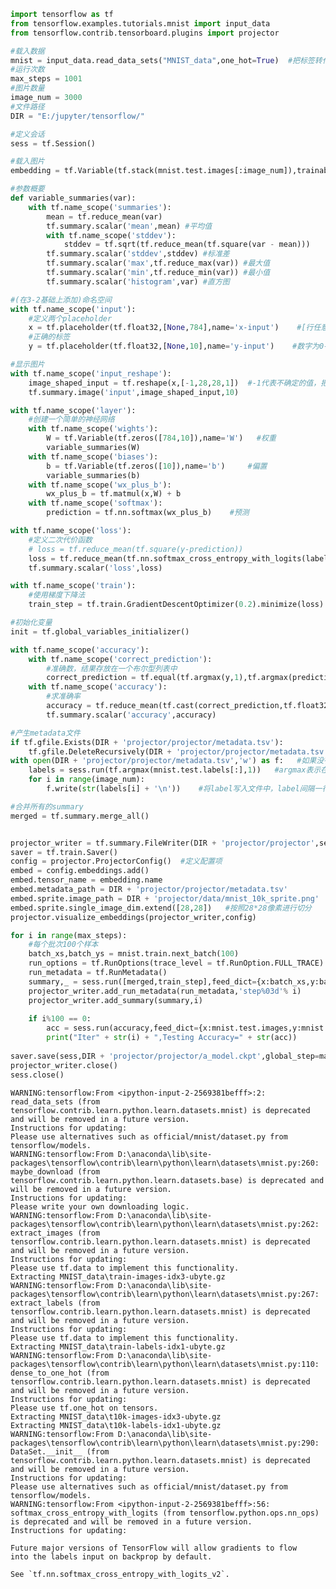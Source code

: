 

```python
import tensorflow as tf
from tensorflow.examples.tutorials.mnist import input_data
from tensorflow.contrib.tensorboard.plugins import projector
```


```python
#载入数据
mnist = input_data.read_data_sets("MNIST_data",one_hot=True)  #把标签转化为只有0和1的形式
#运行次数
max_steps = 1001
#图片数量
image_num = 3000
#文件路径
DIR = "E:/jupyter/tensorflow/"

#定义会话
sess = tf.Session()

#载入图片
embedding = tf.Variable(tf.stack(mnist.test.images[:image_num]),trainable=False,name='embedding')  #stack为变换矩阵

#参数概要
def variable_summaries(var):
    with tf.name_scope('summaries'):
        mean = tf.reduce_mean(var)
        tf.summary.scalar('mean',mean) #平均值
        with tf.name_scope('stddev'):
            stddev = tf.sqrt(tf.reduce_mean(tf.square(var - mean)))
        tf.summary.scalar('stddev',stddev) #标准差
        tf.summary.scalar('max',tf.reduce_max(var)) #最大值
        tf.summary.scalar('min',tf.reduce_min(var)) #最小值
        tf.summary.scalar('histogram',var) #直方图

#(在3-2基础上添加)命名空间
with tf.name_scope('input'):
    #定义两个placeholder
    x = tf.placeholder(tf.float32,[None,784],name='x-input')    #[行任意维度，列为784]
    #正确的标签
    y = tf.placeholder(tf.float32,[None,10],name='y-input')    #数字为0-9，则为10

#显示图片
with tf.name_scope('input_reshape'):
    image_shaped_input = tf.reshape(x,[-1,28,28,1])  #-1代表不确定的值，把784转换成28行28列，维度为1
    tf.summary.image('input',image_shaped_input,10)

with tf.name_scope('layer'):
    #创建一个简单的神经网络
    with tf.name_scope('wights'):
        W = tf.Variable(tf.zeros([784,10]),name='W')   #权重
        variable_summaries(W)
    with tf.name_scope('biases'):
        b = tf.Variable(tf.zeros([10]),name='b')     #偏置
        variable_summaries(b)
    with tf.name_scope('wx_plus_b'):
        wx_plus_b = tf.matmul(x,W) + b
    with tf.name_scope('softmax'):
        prediction = tf.nn.softmax(wx_plus_b)    #预测

with tf.name_scope('loss'):
    #定义二次代价函数
    # loss = tf.reduce_mean(tf.square(y-prediction))
    loss = tf.reduce_mean(tf.nn.softmax_cross_entropy_with_logits(labels=y,logits=prediction))
    tf.summary.scalar('loss',loss)

with tf.name_scope('train'):
    #使用梯度下降法
    train_step = tf.train.GradientDescentOptimizer(0.2).minimize(loss)

#初始化变量
init = tf.global_variables_initializer()

with tf.name_scope('accuracy'):
    with tf.name_scope('correct_prediction'):
        #准确数，结果存放在一个布尔型列表中
        correct_prediction = tf.equal(tf.argmax(y,1),tf.argmax(prediction,1))   #比较两个参数大小是否相同，同则返回为true，不同则返回为false；argmax()：返回张量中最大的值所在的位置
    with tf.name_scope('accuracy'):
        #求准确率
        accuracy = tf.reduce_mean(tf.cast(correct_prediction,tf.float32))   #cast()：将布尔型转换为32位的浮点型；（比方说9个T和1个F，则为9个1，1个0，即准确率为90%）
        tf.summary.scalar('accuracy',accuracy)

#产生metadata文件
if tf.gfile.Exists(DIR + 'projector/projector/metadata.tsv'):
    tf.gfile.DeleteRecursively(DIR + 'projector/projector/metadata.tsv')  #如果有这个文件则将其删除
with open(DIR + 'projector/projector/metadata.tsv','w') as f:   #如果没有则采用写的方式生成这个文件
    labels = sess.run(tf.argmax(mnist.test.labels[:],1))   #argmax表示在哪一列元素中，它的哪个位置是最大的，格式为标记为1；如：如果为0则为：1000000000；如果为3则为：0010000000
    for i in range(image_num):
        f.write(str(labels[i] + '\n'))    #将label写入文件中，label间隔一行的格式

#合并所有的summary
merged = tf.summary.merge_all()


projector_writer = tf.summary.FileWriter(DIR + 'projector/projector',sess.graph)   #定义路径，图结构
saver = tf.train.Saver()
config = projector.ProjectorConfig()  #定义配置项
embed = config.embeddings.add()
embed.tensor_name = embedding.name
embed.metadata_path = DIR + 'projector/projector/metadata.tsv'
embed.sprite.image_path = DIR + 'projector/data/mnist_10k_sprite.png'
embed.sprite.single_image_dim.extend([28,28])   #按照28*28像素进行切分
projector.visualize_embeddings(projector_writer,config)

for i in range(max_steps):
    #每个批次100个样本
    batch_xs,batch_ys = mnist.train.next_batch(100)
    run_options = tf.RunOptions(trace_level = tf.RunOption.FULL_TRACE)
    run_metadata = tf.RunMetadata()
    summary,_ = sess.run([merged,train_step],feed_dict={x:batch_xs,y:batch_ys},options=run_options,run_metadata=run_metadata)
    projector_writer.add_run_metadata(run_metadata,'step%03d'% i)
    projector_writer.add_summary(summary,i)
    
    if i%100 == 0:
        acc = sess.run(accuracy,feed_dict={x:mnist.test.images,y:mnist.test.labels})
        print("Iter" + str(i) + ",Testing Accuracy=" + str(acc))
        
saver.save(sess,DIR + 'projector/projector/a_model.ckpt',global_step=max_steps)
projector_writer.close()
sess.close()

```

    WARNING:tensorflow:From <ipython-input-2-2569381befff>:2: read_data_sets (from tensorflow.contrib.learn.python.learn.datasets.mnist) is deprecated and will be removed in a future version.
    Instructions for updating:
    Please use alternatives such as official/mnist/dataset.py from tensorflow/models.
    WARNING:tensorflow:From D:\anaconda\lib\site-packages\tensorflow\contrib\learn\python\learn\datasets\mnist.py:260: maybe_download (from tensorflow.contrib.learn.python.learn.datasets.base) is deprecated and will be removed in a future version.
    Instructions for updating:
    Please write your own downloading logic.
    WARNING:tensorflow:From D:\anaconda\lib\site-packages\tensorflow\contrib\learn\python\learn\datasets\mnist.py:262: extract_images (from tensorflow.contrib.learn.python.learn.datasets.mnist) is deprecated and will be removed in a future version.
    Instructions for updating:
    Please use tf.data to implement this functionality.
    Extracting MNIST_data\train-images-idx3-ubyte.gz
    WARNING:tensorflow:From D:\anaconda\lib\site-packages\tensorflow\contrib\learn\python\learn\datasets\mnist.py:267: extract_labels (from tensorflow.contrib.learn.python.learn.datasets.mnist) is deprecated and will be removed in a future version.
    Instructions for updating:
    Please use tf.data to implement this functionality.
    Extracting MNIST_data\train-labels-idx1-ubyte.gz
    WARNING:tensorflow:From D:\anaconda\lib\site-packages\tensorflow\contrib\learn\python\learn\datasets\mnist.py:110: dense_to_one_hot (from tensorflow.contrib.learn.python.learn.datasets.mnist) is deprecated and will be removed in a future version.
    Instructions for updating:
    Please use tf.one_hot on tensors.
    Extracting MNIST_data\t10k-images-idx3-ubyte.gz
    Extracting MNIST_data\t10k-labels-idx1-ubyte.gz
    WARNING:tensorflow:From D:\anaconda\lib\site-packages\tensorflow\contrib\learn\python\learn\datasets\mnist.py:290: DataSet.__init__ (from tensorflow.contrib.learn.python.learn.datasets.mnist) is deprecated and will be removed in a future version.
    Instructions for updating:
    Please use alternatives such as official/mnist/dataset.py from tensorflow/models.
    WARNING:tensorflow:From <ipython-input-2-2569381befff>:56: softmax_cross_entropy_with_logits (from tensorflow.python.ops.nn_ops) is deprecated and will be removed in a future version.
    Instructions for updating:
    
    Future major versions of TensorFlow will allow gradients to flow
    into the labels input on backprop by default.
    
    See `tf.nn.softmax_cross_entropy_with_logits_v2`.
    
    


```python

```
